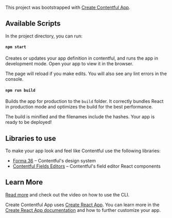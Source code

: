 This project was bootstrapped with [Create Contentful App](https://github.com/contentful/create-contentful-app).

## Available Scripts

In the project directory, you can run:

#### `npm start`

Creates or updates your app definition in contentful, and runs the app in development mode.
Open your app to view it in the browser.

The page will reload if you make edits.
You will also see any lint errors in the console.

#### `npm run build`

Builds the app for production to the `build` folder.
It correctly bundles React in production mode and optimizes the build for the best performance.

The build is minified and the filenames include the hashes.
Your app is ready to be deployed!

## Libraries to use

To make your app look and feel like Contentful use the following libraries:

- [Forma 36](https://f36.contentful.com/) – Contentful's design system
- [Contentful Fields Editors](https://www.contentful.com/developers/docs/extensibility/field-editors/) – Contentful's field editor React components

## Learn More

[Read more](https://www.contentful.com/developers/docs/extensibility/app-framework/create-contentful-app/) and check out the video on how to use the CLI.

Create Contentful App uses [Create React App](https://create-react-app.dev/). You can learn more in the [Create React App documentation](https://facebook.github.io/create-react-app/docs/getting-started) and how to further customize your app.
